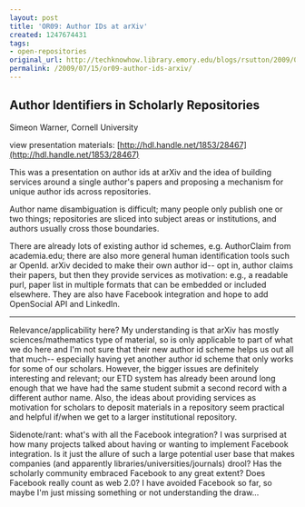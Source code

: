 ```yaml
---
layout: post
title: 'OR09: Author IDs at arXiv'
created: 1247674431
tags:
- open-repositories
original_url: http://techknowhow.library.emory.edu/blogs/rsutton/2009/07/15/or09-author-ids-arxiv
permalink: /2009/07/15/or09-author-ids-arxiv/
---
```


## Author Identifiers in Scholarly Repositories

Simeon Warner, Cornell University

view presentation materials: [http://hdl.handle.net/1853/28467](http://hdl.handle.net/1853/28467)

This was a presentation on author ids at arXiv and the idea of building services around a single author's papers and proposing a mechanism for unique author ids across repositories.

Author name disambiguation is difficult; many people only publish one or two things; repositories are sliced into subject areas or institutions, and authors usually cross those boundaries.

There are already lots of existing author id schemes, e.g. AuthorClaim from academia.edu; there are also more general human identification tools such ar OpenId. arXiv decided to make their own author id-- opt in, author claims their papers, but then they provide services as motivation: e.g., a readable purl, paper list in multiple formats that can be embedded or included elsewhere. They are also have Facebook integration and hope to add OpenSocial API and LinkedIn.

* * *

Relevance/applicability here? My understanding is that arXiv has mostly sciences/mathematics type of material, so is only applicable to part of what we do here and I'm not sure that their new author id scheme helps us out all that much-- especially having yet another author id scheme that only works for some of our scholars. However, the bigger issues are definitely interesting and relevant; our ETD system has already been around long enough that we have had the same student submit a second record with a different author name. Also, the ideas about providing services as motivation for scholars to deposit materials in a repository seem practical and helpful if/when we get to a larger institutional repository.

Sidenote/rant: what's with all the Facebook integration? I was surprised at how many projects talked about having or wanting to implement Facebook integration. Is it just the allure of such a large potential user base that makes companies (and apparently libraries/universities/journals) drool? Has the scholarly community embraced Facebook to any great extent? Does Facebook really count as web 2.0? I have avoided Facebook so far, so maybe I'm just missing something or not understanding the draw...
